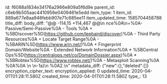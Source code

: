 id: f6088a1834e34176a2966e809a5f6d9e
parent_id: c6eb9b505aac4410956e0409461e5edd
item_type: 1
item_id: 889a677e8aa948febb907e71c685ee11
item_updated_time: 1585704458788
title_diff: 
body_diff: "@@ -114,15 +114,467 @@\n nce%0A\n+%0A- Passive/Semi-Passive%0A    - Tools %0A        + %5BDiscover%5D(https://github.com/leebaird/discover)%0A    - Third Party Resources%0A        + Locate Target Range%0A            - %5BARIN%5D(https://www.arin.net/)%0A        + Fingerprint Domain/Website%0A            - Extended Network Information%0A                * %5BCentral Ops%5D(https://centralops.net/co/DomainDossier.aspx)%0A                * %5BRobtex%5D(https://www.robtex.net/)%0A            - Metasploit Scanning%0A        %0A%0A   \n     \n-1a)\n  %0A2.\n"
metadata_diff: {"new":{},"deleted":[]}
encryption_cipher_text: 
encryption_applied: 0
updated_time: 2020-04-01T01:28:11.580Z
created_time: 2020-04-01T01:28:11.580Z
type_: 13